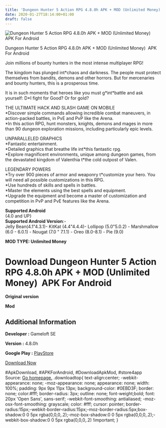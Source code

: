 ```yaml
---
title: 'Dungeon Hunter 5 Action RPG 4.8.0h APK + MOD (Unlimited Money)  APK For Android'
date: 2020-01-27T18:14:00+01:00
draft: false
---
```


![Dungeon Hunter 5 Action RPG 4.8.0h APK + MOD (Unlimited Money)  APK For Android](https://i0.wp.com/apkhome.net/wp-content/uploads/2020/01/Dungeon-Hunter-5-Action-RPG-4.8.0h-APK-MOD-Unlimited-Money.png "Dungeon Hunter 5 Action RPG 4.8.0h APK + MOD (Unlimited Money)  APK For Android")

  

Dungeon Hunter 5 Action RPG 4.8.0h APK + MOD (Unlimited Money)  APK For Android

Join millions of bounty hunters in the most intense multiplayer RPG!

The kingdom has plunged int\*chaos and darkness. The people must protect themselves from bandits, demons and other horrors. But for mercenaries and bounty hunters, this is a prosperous time.

It is in such moments that heroes like you must g\*int\*battle and ask yourself: D\*I fight for Good? Or for gold?

THE ULTIMATE HACK AND SLASH GAME ON MOBILE  
\*Discover simple commands allowing incredible combat maneuvers, in action-packed battles, in PvE and PvP like the Arena.  
\*In this action RPG, hunt monsters, knights, demons and mages in more than 90 dungeon exploration missions, including particularly epic levels.

UNPARALLELED GRAPHICS  
\*Fantastic entertainment.  
\*Detailed graphics that breathe life int\*this fantastic rpg.  
\*Explore magnificent environments, unique among dungeon games, from the devastated kingdom of Valenthia t\*the cold outpost of Valen.

LEGENDARY POWERS  
\*Try over 900 pieces of armor and weaponry t\*customize your hero. You will need all possible customizations in this RPG.  
\*Use hundreds of skills and spells in battles.  
\*Master the elements using the best spells and equipment.  
\*Upgrade the equipment and become a master of customization and competition in PvP and PvE features like the Arena.

**Supported Android**  
{4.0 and UP}  
**Supported Android Version**:-  
Jelly Bean(4.1"4.3.1)- KitKat (4.4"4.4.4)- Lollipop (5.0"5.0.2) - Marshmallow (6.0 - 6.0.1) - Nougat (7.0 " 7.1.1) - Oreo (8.0-8.1) - Pie (9.0)

**MOD TYPE: Unlimited Money**

Download Dungeon Hunter 5 Action RPG 4.8.0h APK + MOD (Unlimited Money)  APK For Android
=========================================================================================

**Original version**

**Mod**

Additional Information
----------------------

**Developer :** Gameloft SE

**Version :** 4.8.0h

**Google Play :** [PlayStore](https://play.google.com/store/apps/details?id=com.gameloft.android.ANMP.Gloft5DHM)

  

[Download Now](https://store4app.co/post/dungeon-hunter-5-action-rpg-4-8-0h-apk-mod-unlimited-money-apk-for-android_1580144942)

  
#ApkDownload, #APKForAndroid, #DownloadApkMod, #store4app  
Source: [Go homepage.](https://store4app.co/post/dungeon-hunter-5-action-rpg-4-8-0h-apk-mod-unlimited-money-apk-for-android_1580144942) .downloadtop{ text-align:center; -webkit-appearance: none; -moz-appearance: none; appearance: none; width: 100%; padding: 9px 9px 11px 13px; background-color: #0EBD3F; border: none; color:#fff; border-radius: 3px; outline: none; font-weight;bold; font: 20px 'Open Sans', sans-serif; -webkit-font-smoothing: antialiased; -moz-osx-font-smoothing: grayscale; color: #fff; cursor: pointer; border-radius:15px;-webkit-border-radius:15px;-moz-border-radius:5px;box-shadow:0 0 5px rgba(0,0,0,.2);-moz-box-shadow:0 0 5px rgba(0,0,0,.2);-webkit-box-shadow:0 0 5px rgba(0,0,0,.2) !important; }